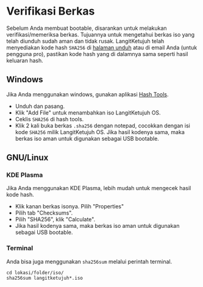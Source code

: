 # Verifikasi Berkas

Sebelum Anda membuat bootable, disarankan untuk melakukan verifikasi/memeriksa berkas. Tujuannya untuk mengetahui berkas iso yang telah diunduh sudah aman dan tidak rusak. LangitKetujuh telah menyediakan kode hash `SHA256` di [halaman unduh](https://langitketujuh.id/os/unduh/) atau di email Anda (untuk pengguna pro), pastikan kode hash yang di dalamnya sama seperti hasil keluaran hash.

## Windows

Jika Anda menggunakan windows, gunakan aplikasi [Hash Tools](https://www.binaryfortress.com/Data/Download/?Package=hashtools&Log=100).

- Unduh dan pasang.
- Klik "Add File" untuk menambahkan iso LangitKetujuh OS.
- Ceklis `SHA256` di hash tools.
- Klik 2 kali buka berkas `.sha256` dengan notepad, cocokkan dengan isi kode `SHA256` milik LangitKetujuh OS. Jika hasil kodenya sama, maka berkas iso aman untuk digunakan sebagai USB bootable.

## GNU/Linux

### KDE Plasma

Jika Anda menggunakan KDE Plasma, lebih mudah untuk mengecek hasil kode hash.

- Klik kanan berkas isonya. Pilih "Properties"
- Pilih tab "Checksums".
- Pilih "SHA256", klik "Calculate".
- Jika hasil kodenya sama, maka berkas iso aman untuk digunakan sebagai USB bootable.

### Terminal

Anda bisa juga menggunakan `sha256sum` melalui perintah terminal.

```
cd lokasi/folder/iso/
sha256sum langitketujuh*.iso
```

